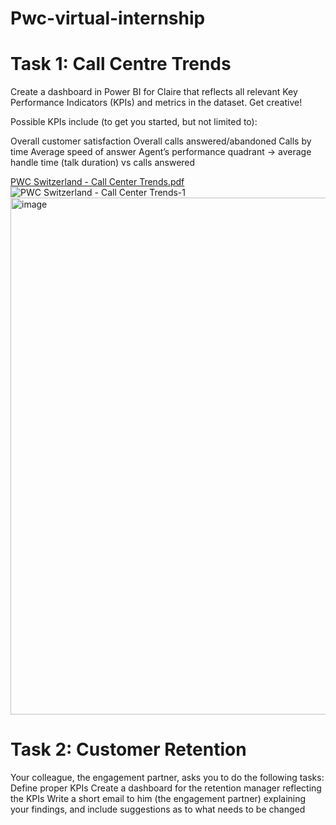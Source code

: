 # Pwc-virtual-internship
# Task 1: Call Centre Trends
Create a dashboard in Power BI for Claire that reflects all relevant Key Performance Indicators (KPIs) and metrics in the dataset. Get creative! 

Possible KPIs include (to get you started, but not limited to):

Overall customer satisfaction
Overall calls answered/abandoned
Calls by time
Average speed of answer
Agent’s performance quadrant -> average handle time (talk duration) vs calls answered

[PWC Switzerland - Call Center Trends.pdf](https://github.com/tthaolinh/Pwc-virtual-internship/files/10367324/PWC.Switzerland.-.Call.Center.Trends.pdf)
![PWC Switzerland - Call Center Trends-1](https://user-images.githubusercontent.com/112348820/211173203-fc2faa1a-8b5d-4817-a8d5-9248b6e80e0a.jpg)
<img width="827" alt="image" src="https://user-images.githubusercontent.com/112348820/211173337-68c7388c-8209-4826-a5fe-680d6fb7fe13.png">


# Task 2: Customer Retention
Your colleague, the engagement partner, asks you to do the following tasks:
Define proper KPIs
Create a dashboard for the retention manager reflecting the KPIs
Write a short email to him (the engagement partner) explaining your findings, and include suggestions as to what needs to be changed
